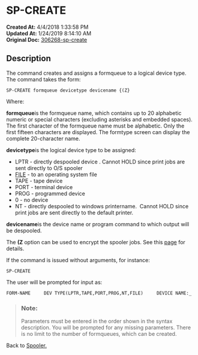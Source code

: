 # SP-CREATE

**Created At:** 4/4/2018 1:33:58 PM  
**Updated At:** 1/24/2019 8:14:10 AM  
**Original Doc:** [306268-sp-create](https://docs.jbase.com/44205-spooler/306268-sp-create)  


## Description 

The command creates and assigns a formqueue to a logical device type. The command takes the form:

```
SP-CREATE formqueue devicetype devicename {(Z}
```

Where:

**formqueue**is the formqueue name, which contains up to 20 alphabetic numeric or special characters (excluding asterisks and embedded spaces). The first character of the formqueue name must be alphabetic. Only the first fifteen characters are displayed. The formtype screen can display the complete 20-character name.

**devicetype**is the logical device type to be assigned:

- LPTR - directly despooled device . Cannot HOLD since print jobs are sent directly to O/S spooler
- [FILE](./../spooler-file-device-type) - to an operating system file
- TAPE - tape device
- PORT - terminal device
- PROG - programmed device
- 0 - no device
- NT - directly despooled to windows printername.  Cannot HOLD since print jobs are sent directly to the default printer.


**devicename**is the device name or program command to which output will be despooled.

The **(Z** option can be used to encrypt the spooler jobs. See this [page](./../../../jbase/jbase-encryption---database-security) for details.



If the command is issued without arguments, for instance:

```
SP-CREATE
```

The user will be prompted for input as:

```
FORM-NAME     DEV TYPE(LPTR,TAPE,PORT,PROG,NT,FILE)     DEVICE NAME:_
```




> ### Note: 
> 
> Parameters must be entered in the order shown in the syntax description. You will be prompted for any missing parameters. There is no limit to the number of formqueues, which can be created.




Back to [Spooler.](./../jbase-spooler)
